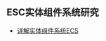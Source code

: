 ## ESC实体组件系统研究  

* [详解实体组件系统ECS](https://mp.weixin.qq.com/s?__biz=MzU5MjQ1NTEwOA==&mid=2247495191&idx=1&sn=036034914643a69df7fec819ffe6b3cf&chksm=fe1ddabcc96a53aa06d9e32c689545e2db6a58361b5210d898341579987bc3c0dec4a20c4dba&mpshare=1&scene=23&srcid=1008ncfC38tQ6Bu3tN0zNsBN#rd)  
